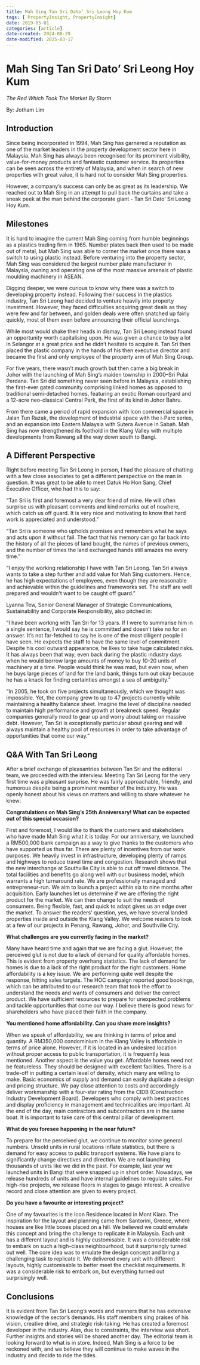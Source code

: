 ```yaml
---
title: Mah Sing Tan Sri Dato’ Sri Leong Hoy Kum
tags: [ PropertyInsight, PropertyInsight]
date: 2019-05-01
categories: [article]
date-created: 2024-08-29
date-modified: 2025-03-17
---
```


# Mah Sing Tan Sri Dato’ Sri Leong Hoy Kum

_The Red Which Took The Market By Storm_

By: Jotham Lim

## Introduction

Since being incorporated in 1994, Mah Sing has garnered a reputation as one of the market leaders in the property development sector here in Malaysia. Mah Sing has always been recognised for its prominent visibility, value-for-money products and fantastic customer service. Its properties can be seen across the entirety of Malaysia, and when in search of new properties with great value, it is hard not to consider Mah Sing properties.

However, a company’s success can only be as great as its leadership. We reached out to Mah Sing in an attempt to pull back the curtains and take a sneak peek at the man behind the corporate giant - Tan Sri Dato’ Sri Leong Hoy Kum.

## Milestones

It is hard to imagine the current Mah Sing coming from humble beginnings as a plastics trading firm in 1965. Number plates back then used to be made out of metal, but Mah Sing was able to corner the market once there was a switch to using plastic instead. Before venturing into the property sector, Mah Sing was considered the largest number plate manufacturer in Malaysia, owning and operating one of the most massive arsenals of plastic moulding machinery in ASEAN.

Digging deeper, we were curious to know why there was a switch to developing property instead. Following their success in the plastics industry, Tan Sri Leong had decided to venture heavily into property investment. However, they faced difficulties acquiring great deals as they were few and far between, and golden deals were often snatched up fairly quickly, most of them even before announcing their official launchings.

While most would shake their heads in dismay, Tan Sri Leong instead found an opportunity worth capitalising upon. He was given a chance to buy a lot in Selangor at a great price and he didn’t hesitate to acquire it. Tan Sri then placed the plastic company in the hands of his then executive director and became the first and only employee of the property arm of Mah Sing Group.

For five years, there wasn’t much growth but then came a big break in Johor with the launching of Mah Sing’s maiden township in 2000–Sri Pulai Perdana. Tan Sri did something never seen before in Malaysia, establishing the first-ever gated community comprising linked homes as opposed to traditional semi-detached homes, featuring an exotic Roman courtyard and a 12-acre neo-classical Central Park, the first of its kind in Johor Bahru.

From there came a period of rapid expansion with Icon commercial space in Jalan Tun Razak, the development of industrial space with the i-Parc series, and an expansion into Eastern Malaysia with Sutera Avenue in Sabah. Mah Sing has now strengthened its foothold in the Klang Valley with multiple developments from Rawang all the way down south to Bangi.

## A Different Perspective

Right before meeting Tan Sri Leong in person, I had the pleasure of chatting with a few close associates to get a different perspective on the man in question. It was great to be able to meet Datuk Ho Hon Sang, Chief Executive Officer, who had this to say:

“Tan Sri is first and foremost a very dear friend of mine. He will often surprise us with pleasant comments and kind remarks out of nowhere, which catch us off guard. It is very nice and motivating to know that hard work is appreciated and understood.”

“Tan Sri is someone who upholds promises and remembers what he says and acts upon it without fail. The fact that his memory can go far back into the history of all the pieces of land bought, the names of previous owners, and the number of times the land exchanged hands still amazes me every time.”

“I enjoy the working relationship I have with Tan Sri Leong. Tan Sri always wants to take a step further and add value for Mah Sing customers. Hence, he has high expectations of employees, even though they are reasonable and achievable within the guidelines and frameworks set. The staff are well prepared and wouldn’t want to be caught off guard.”

Lyanna Tew, Senior General Manager of Strategic Communications, Sustainability and Corporate Responsibility, also pitched in:

“I have been working with Tan Sri for 13 years. If I were to summarise him in a single sentence, I would say he is committed and doesn’t take no for an answer. It’s not far-fetched to say he is one of the most diligent people I have seen. He expects the staff to have the same level of commitment. Despite his cool outward appearance, he likes to take huge calculated risks. It has always been that way, even back during the plastic industry days when he would borrow large amounts of money to buy 10-20 units of machinery at a time. People would think he was mad, but even now, when he buys large pieces of land for the land bank, things turn out okay because he has a knack for finding certainties amongst a sea of ambiguity.”

“In 2005, he took on five projects simultaneously, which we thought was impossible. Yet, the company grew to up to 47 projects currently while maintaining a healthy balance sheet. Imagine the level of discipline needed to maintain high performance and growth at breakneck speed. Regular companies generally need to gear up and worry about taking on massive debt. However, Tan Sri is exceptionally particular about gearing and will always maintain a healthy pool of resources in order to take advantage of opportunities that come our way.”

## Q&A With Tan Sri Leong

After a brief exchange of pleasantries between Tan Sri and the editorial team, we proceeded with the interview. Meeting Tan Sri Leong for the very first time was a pleasant surprise. He was fairly approachable, friendly, and humorous despite being a prominent member of the industry. He was openly honest about his views on matters and willing to share whatever he knew:

**Congratulations on Mah Sing’s 25th Anniversary! What can be expected out of this special occasion?**

First and foremost, I would like to thank the customers and stakeholders who have made Mah Sing what it is today. For our anniversary, we launched a RM500,000 bank campaign as a way to give thanks to the customers who have supported us thus far. There are plenty of incentives from our work purposes. We heavily invest in infrastructure, developing plenty of ramps and highways to reduce travel time and congestion. Research shows that the new interchange at Southville City is able to cut off travel distance. The total facilities and benefits go along well with our business model, which warrants a high turnaround rate. We are professionally managed and entrepreneur-run. We aim to launch a project within six to nine months after acquisition. Early launches let us determine if we are offering the right product for the market. We can then change to suit the needs of consumers. Being flexible, fast, and quick to adapt gives us an edge over the market. To answer the readers’ question, yes, we have several landed properties inside and outside the Klang Valley. We welcome readers to look at a few of our projects in Penang, Rawang, Johor, and Southville City.

**What challenges are you currently facing in the market?**

Many have heard time and again that we are facing a glut. However, the perceived glut is not due to a lack of demand for quality affordable homes. This is evident from property overhang statistics. The lack of demand for homes is due to a lack of the right product for the right customers. Home affordability is a key issue. We are performing quite well despite the response, hitting sales targets. The HOC campaign reported good bookings, which can be attributed to our research team that took the effort to understand the needs and wants of consumers and deliver the correct product. We have sufficient resources to prepare for unexpected problems and tackle opportunities that come our way. I believe there is good news for shareholders who have placed their faith in the company.

**You mentioned home affordability. Can you share more insights?**

When we speak of affordability, we are thinking in terms of price and quantity. A RM350,000 condominium in the Klang Valley is affordable in terms of price alone. However, if it is located in an undesired location without proper access to public transportation, it is frequently less mentioned. Another aspect is the value you get. Affordable homes need not be featureless. They should be designed with excellent facilities. There is a trade-off in putting a certain level of density, which many are willing to make. Basic economics of supply and demand can easily duplicate a design and pricing structure. We pay close attention to costs and accordingly deliver workmanship with a four-star rating from the CIDB (Construction Industry Development Board). Developers who comply with best practices and display proficiency in management and technicalities are important. At the end of the day, main contractors and subcontractors are in the same boat. It is important to take care of this central pillar of development.

**What do you foresee happening in the near future?**

To prepare for the perceived glut, we continue to monitor some general numbers. Unsold units in rural locations inflate statistics, but there is demand for easy access to public transport systems. We have plans to significantly change directives and direction. We are not launching thousands of units like we did in the past. For example, last year we launched units in Bangi that were snapped up in short order. Nowadays, we release hundreds of units and have internal guidelines to regulate sales. For high-rise projects, we release floors in stages to gauge interest. A creative record and close attention are given to every project.

**Do you have a favourite or interesting project?**

One of my favourites is the Icon Residence located in Mont Kiara. The inspiration for the layout and planning came from Santorini, Greece, where houses are like little boxes placed on a hill. We believed we could emulate this concept and bring the challenge to replicate it in Malaysia. Each unit has a different layout and is highly customisable. It was a considerable risk to embark on such a high-class neighbourhood, but it surprisingly turned out well. The core idea was to emulate the design concept and bring a challenging task to replicate it. We delivered every unit with different layouts, highly customisable to better meet the checklist requirements. It was a considerable risk to embark on, but everything turned out surprisingly well.

## Conclusions

It is evident from Tan Sri Leong’s words and manners that he has extensive knowledge of the sector’s demands. His staff members sing praises of his vision, creative drive, and strategic risk-taking. He has created a foremost developer in the industry. Alas, due to constraints, the interview was short. Further insights and stories will be shared another day. The editorial team is looking forward to what is in store. Indeed, Mah Sing is a force to be reckoned with, and we believe they will continue to make waves in the industry and decide to ride the tides.
